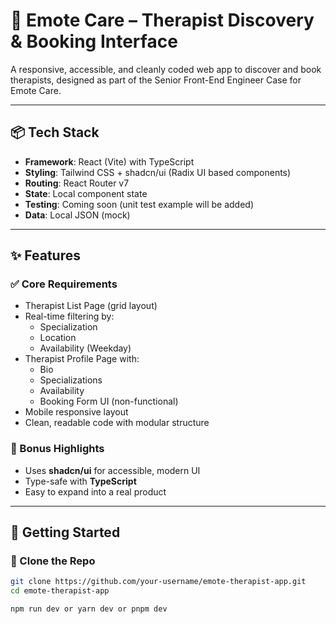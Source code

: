 # 🧠 Emote Care – Therapist Discovery & Booking Interface

A responsive, accessible, and cleanly coded web app to discover and book therapists, designed as part of the Senior Front-End Engineer Case for Emote Care.

---

## 📦 Tech Stack

- **Framework**: React (Vite) with TypeScript
- **Styling**: Tailwind CSS + shadcn/ui (Radix UI based components)
- **Routing**: React Router v7
- **State**: Local component state
- **Testing**: Coming soon (unit test example will be added)
- **Data**: Local JSON (mock)

---

## ✨ Features

### ✅ Core Requirements

- Therapist List Page (grid layout)
- Real-time filtering by:
  - Specialization
  - Location
  - Availability (Weekday)
- Therapist Profile Page with:
  - Bio
  - Specializations
  - Availability
  - Booking Form UI (non-functional)
- Mobile responsive layout
- Clean, readable code with modular structure

### 💎 Bonus Highlights

- Uses **shadcn/ui** for accessible, modern UI
- Type-safe with **TypeScript**
- Easy to expand into a real product

---

## 🚀 Getting Started

### 📁 Clone the Repo

```bash
git clone https://github.com/your-username/emote-therapist-app.git
cd emote-therapist-app

npm run dev or yarn dev or pnpm dev

```
